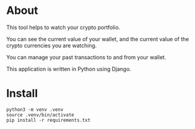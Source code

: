 About
=====

This tool helps to watch your crypto portfolio.

You can see the current value of your wallet, and the current value of the crypto currencies you are watching.

You can manage your past transactions to and from your wallet.

This application is written in Python using Django.

Install
=======

    python3 -m venv .venv
    source .venv/bin/activate
    pip install -r requirements.txt

